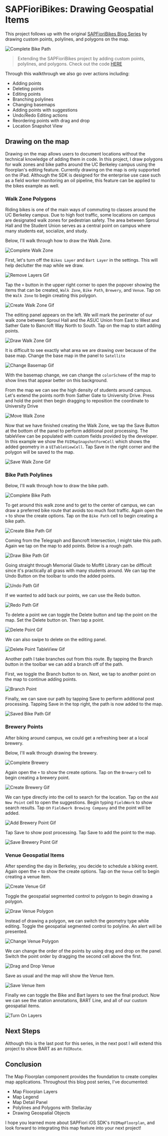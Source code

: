 # SAPFioriBikes: Drawing Geospatial Items

This project follows up with the original [SAPFioriBikes Blog Series](https://github.wdf.sap.corp/i860364/SAPFioriBikes/blob/master/SAPFioriBikesBlog.md) by drawing custom points, polylines, and polygons on the map. 

![Complete Bike Path](ReadMeImages/EditingGeospatialObjects/Gifs/CompleteBikePathAdd.gif)

> Extending the SAPFioriBikes project by adding custom points, polylines, and polygons. Check out the code [HERE](https://github.wdf.sap.corp/i860364/SAPFioriBikes)

 Through this walkthrough we also go over actions including:
* Adding points
* Deleting points
* Editing points
* Branching polylines
* Changing basemaps
* Adding points with suggestions
* Undo/Redo Editing actions
* Reordering points with drag and drop
* Location Snapshot View

## Drawing on the map

Drawing on the map allows users to document locations without the technical knowledge of adding them in code.  In this project, I draw polygons for walk zones and bike paths around the UC Berkeley campus using the floorplan's editing feature.  Currently drawing on the map is only supported on the iPad.  Although the SDK is designed for the enterprise use case such as a field worker monitoring an oil pipeline, this feature can be applied to the bikes example as well.  

### Walk Zone Polygons

Riding bikes is one of the main ways of commuting to classes around the UC Berkeley campus.  Due to high foot traffic, some locations on campus are designated walk zones for pedestrian safety.  The area between Sproul Hall and the Student Union serves as a central point on campus where many students eat, socialize, and study.

Below, I'll walk through how to draw the Walk Zone.

![Complete Walk Zone](ReadMeImages/EditingGeospatialObjects/Gifs/CompleteWalkZoneAdd.gif)

First, let's turn off the `Bikes Layer` and `Bart Layer` in the settings.  This will help declutter the map while we draw.

![Remove Layers Gif](ReadMeImages/EditingGeospatialObjects/Gifs/RemoveLayersLarge.gif)

Tap the `+` button in the upper right corner to open the popover showing the items that can be created, `Walk Zone`, `Bike Path`, `Brewery`, and `Venue`.  Tap on the `Walk Zone` to begin creating this polygon.  

![Create Walk Zone Gif](ReadMeImages/EditingGeospatialObjects/Gifs/CreateWalkZoneLarge.gif)

The editing panel appears on the left.  We will mark the perimeter of our walk zone between Sproul Hall and the ASUC Union from East to West and Sather Gate to Bancroft Way North to South.  Tap on the map to start adding points.

![Draw Walk Zone Gif](ReadMeImages/EditingGeospatialObjects/Gifs/DrawWalkZone.gif)

It is difficult to see exactly what area we are drawing over because of the base map.  Change the base map in the panel to `Satellite`

![Change Basemap Gif](ReadMeImages/EditingGeospatialObjects/Gifs/ChangeBaseMap.gif)

With the basemap change, we can change the `colorScheme` of the map to show lines that appear better on this background.

From the map we can see the high density of students around campus.  Let's extend the points north from Sather Gate to University Drive.  Press and hold the point then begin dragging to reposition the coordinate to University Drive

![Move Walk Zone](ReadMeImages/EditingGeospatialObjects/Gifs/MoveWalkZone.gif)

Now that we have finished creating the Walk Zone, we tap the Save Button at the bottom of the panel to perform additional post processing.  The tableView can be populated with custom fields provided by the developer.  In this example we show the `FUIMapSnapshotFormCell` which shows the added geometry in a `UITableViewCell`.  Tap Save in the right corner and the polygon will be saved to the map.

![Save Walk Zone Gif](ReadMeImages/EditingGeospatialObjects/Gifs/SaveWalkZone.gif)

### Bike Path Polylines

Below, I'll walk through how to draw the bike path.

![Complete Bike Path](ReadMeImages/EditingGeospatialObjects/Gifs/CompleteBikePathAdd.gif)

To get around this walk zone and to get to the center of campus, we can draw a preferred bike route that avoids too much foot traffic.  Again open the `+` to show the create options. Tap on the `Bike Path` cell to begin creating a bike path.

![Create Bike Path Gif](ReadMeImages/EditingGeospatialObjects/Gifs/CreateBikePath.gif)

Coming from the Telegraph and Bancroft Intersection, I might take this path.  Again we tap on the map to add points.  Below is a rough path.

![Draw Bike Path Gif](ReadMeImages/EditingGeospatialObjects/Gifs/DrawBikePath.gif)

Going straight through Memorial Glade to Moffit Library can be difficult since it's practically all grass with many students around.  We can tap the Undo Button on the toolbar to undo the added points.

![Undo Path Gif](ReadMeImages/EditingGeospatialObjects/Gifs/UndoPath.gif)

If we wanted to add back our points, we can use the Redo button.

![Redo Path Gif](ReadMeImages/EditingGeospatialObjects/Gifs/RedoPath.gif)

To delete a point we can toggle the Delete button and tap the point on the map.  Set the Delete button on. Then tap a point.

![Delete Point Gif](ReadMeImages/EditingGeospatialObjects/Gifs/DeletePoint.gif)

We can also swipe to delete on the editing panel.

![Delete Point TableView Gif](ReadMeImages/EditingGeospatialObjects/Gifs/DeletePointTableView.gif)

Another path I take branches out from this route.  By tapping the Branch button in the toolbar we can add a branch off of the path.

First, we toggle the Branch button to on. Next, we tap to another point on the map to continue adding points.

![Branch Point](ReadMeImages/EditingGeospatialObjects/Gifs/BranchPoint.gif)

Finally, we can save our path by tapping Save to perform additional post processing.  Tapping Save in the top right, the path is now added to the map.

![Saved Bike Path Gif](ReadMeImages/EditingGeospatialObjects/Gifs/SavedBikePath.gif)

### Brewery Points

After biking around campus, we could get a refreshing beer at a local brewery.

Below, I'll walk through drawing the brewery.

![Complete Brewery](ReadMeImages/EditingGeospatialObjects/Gifs/CompleteBrewery.gif)

Again open the `+` to show the create options.  Tap on the `Brewery` cell to begin creating a brewery point.

![Create Brewery Gif](ReadMeImages/EditingGeospatialObjects/Gifs/CreateBrewery.gif)

We can type directly into the cell to search for the location.  Tap on the `Add New Point` cell to open the suggestions. Begin typing `FieldWork` to show search results. Tap on `Fieldwork Brewing Company` and the point will be added.

![Add Brewery Point Gif](ReadMeImages/EditingGeospatialObjects/Gifs/AddBreweryPoint.gif)

Tap Save to show post processing.  Tap Save to add the point to the map.

![Save Brewery Point Gif](ReadMeImages/EditingGeospatialObjects/Gifs/SaveBreweryPoint.gif)

### Venue Geospatial Items

After spending the day in Berkeley, you decide to schedule a biking event.  Again open the `+` to show the create options. Tap on the `Venue` cell to begin creating a venue item.

![Create Venue Gif](ReadMeImages/EditingGeospatialObjects/Gifs/CreateVenue.gif)

Toggle the geospatial segmented control to polygon to begin drawing a polygon.

![Draw Venue Polygon](ReadMeImages/EditingGeospatialObjects/Gifs/DrawVenuePolygon.gif)

Instead of drawing a polygon, we can switch the geometry type while editing.  Toggle the geospatial segmented control to polyline.  An alert will be presented.

![Change Venue Polygon](ReadMeImages/EditingGeospatialObjects/Gifs/ChangeVenuePolygon.gif)

We can change the order of the points by using drag and drop on the panel.  Switch the point order by dragging the second cell above the first.

![Drag and Drop Venue](ReadMeImages/EditingGeospatialObjects/Gifs/DragAndDropVenue.gif)

Save as usual and the map will show the Venue Item.

![Save Venue Item](ReadMeImages/EditingGeospatialObjects/Gifs/SaveVenue.gif)

Finally we can toggle the Bike and Bart layers to see the final product.  Now we can see the station annotations, BART Line, and all of our custom geospatial items.

![Turn On Layers](ReadMeImages/EditingGeospatialObjects/Gifs/TurnLayersOn.gif)

## Next Steps

Although this is the last post for this series, in the next post I will extend this project to show BART as an `FUIRoute`.

## Conclusion

The Map Floorplan component provides the foundation to create complex map applications.  Throughout this blog post series, I've documented:

* Map Floorplan Layers
* Map Legend
* Map Detail Panel
* Polylines and Polygons with StellarJay
* Drawing Geospatial Objects

I hope you learned more about SAPFiori iOS SDK's `FUIMapFloorplan`, and look forward to integrating this map feature into your next project!
